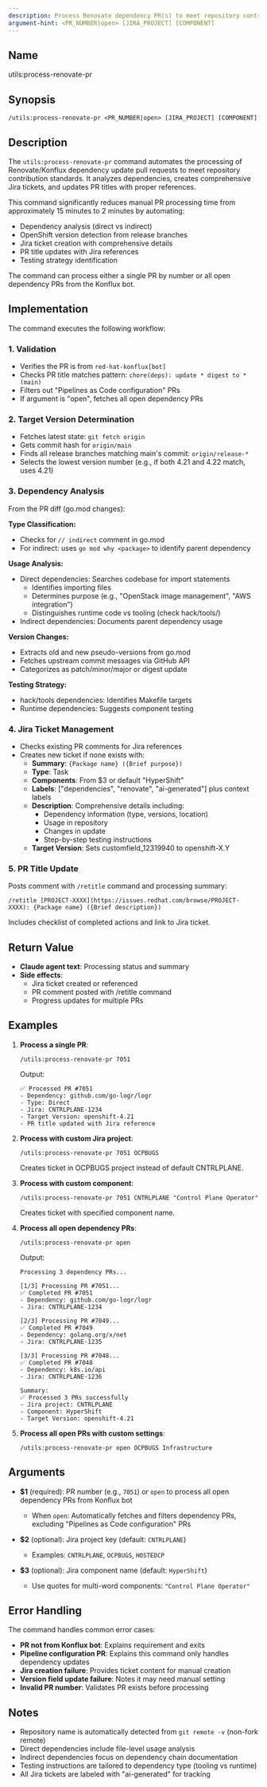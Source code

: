 ```yaml
---
description: Process Renovate dependency PR(s) to meet repository contribution standards
argument-hint: <PR_NUMBER|open> [JIRA_PROJECT] [COMPONENT]
---
```


## Name

utils:process-renovate-pr

## Synopsis

```
/utils:process-renovate-pr <PR_NUMBER|open> [JIRA_PROJECT] [COMPONENT]
```

## Description

The `utils:process-renovate-pr` command automates the processing of Renovate/Konflux dependency update pull requests to meet repository contribution standards. It analyzes dependencies, creates comprehensive Jira tickets, and updates PR titles with proper references.

This command significantly reduces manual PR processing time from approximately 15 minutes to 2 minutes by automating:

- Dependency analysis (direct vs indirect)
- OpenShift version detection from release branches
- Jira ticket creation with comprehensive details
- PR title updates with Jira references
- Testing strategy identification

The command can process either a single PR by number or all open dependency PRs from the Konflux bot.

## Implementation

The command executes the following workflow:

### 1. Validation

- Verifies the PR is from `red-hat-konflux[bot]`
- Checks PR title matches pattern: `chore(deps): update * digest to * (main)`
- Filters out "Pipelines as Code configuration" PRs
- If argument is "open", fetches all open dependency PRs

### 2. Target Version Determination

- Fetches latest state: `git fetch origin`
- Gets commit hash for `origin/main`
- Finds all release branches matching main's commit: `origin/release-*`
- Selects the lowest version number (e.g., if both 4.21 and 4.22 match, uses 4.21)

### 3. Dependency Analysis

From the PR diff (go.mod changes):

**Type Classification:**

- Checks for `// indirect` comment in go.mod
- For indirect: uses `go mod why <package>` to identify parent dependency

**Usage Analysis:**

- Direct dependencies: Searches codebase for import statements
  - Identifies importing files
  - Determines purpose (e.g., "OpenStack image management", "AWS integration")
  - Distinguishes runtime code vs tooling (check hack/tools/)
- Indirect dependencies: Documents parent dependency usage

**Version Changes:**

- Extracts old and new pseudo-versions from go.mod
- Fetches upstream commit messages via GitHub API
- Categorizes as patch/minor/major or digest update

**Testing Strategy:**

- hack/tools dependencies: Identifies Makefile targets
- Runtime dependencies: Suggests component testing

### 4. Jira Ticket Management

- Checks existing PR comments for Jira references
- Creates new ticket if none exists with:
  - **Summary**: `{Package name} ({Brief purpose})`
  - **Type**: Task
  - **Components**: From $3 or default "HyperShift"
  - **Labels**: ["dependencies", "renovate", "ai-generated"] plus context labels
  - **Description**: Comprehensive details including:
    - Dependency information (type, versions, location)
    - Usage in repository
    - Changes in update
    - Step-by-step testing instructions
  - **Target Version**: Sets customfield_12319940 to openshift-X.Y

### 5. PR Title Update

Posts comment with `/retitle` command and processing summary:

```
/retitle [PROJECT-XXXX](https://issues.redhat.com/browse/PROJECT-XXXX): {Package name} ({Brief description})
```

Includes checklist of completed actions and link to Jira ticket.

## Return Value

- **Claude agent text**: Processing status and summary
- **Side effects**:
  - Jira ticket created or referenced
  - PR comment posted with /retitle command
  - Progress updates for multiple PRs

## Examples

1. **Process a single PR**:

   ```
   /utils:process-renovate-pr 7051
   ```

   Output:

   ```
   ✅ Processed PR #7051
   - Dependency: github.com/go-logr/logr
   - Type: Direct
   - Jira: CNTRLPLANE-1234
   - Target Version: openshift-4.21
   - PR title updated with Jira reference
   ```

2. **Process with custom Jira project**:

   ```
   /utils:process-renovate-pr 7051 OCPBUGS
   ```

   Creates ticket in OCPBUGS project instead of default CNTRLPLANE.

3. **Process with custom component**:

   ```
   /utils:process-renovate-pr 7051 CNTRLPLANE "Control Plane Operator"
   ```

   Creates ticket with specified component name.

4. **Process all open dependency PRs**:

   ```
   /utils:process-renovate-pr open
   ```

   Output:

   ```
   Processing 3 dependency PRs...

   [1/3] Processing PR #7051...
   ✅ Completed PR #7051
   - Dependency: github.com/go-logr/logr
   - Jira: CNTRLPLANE-1234

   [2/3] Processing PR #7049...
   ✅ Completed PR #7049
   - Dependency: golang.org/x/net
   - Jira: CNTRLPLANE-1235

   [3/3] Processing PR #7048...
   ✅ Completed PR #7048
   - Dependency: k8s.io/api
   - Jira: CNTRLPLANE-1236

   Summary:
   ✅ Processed 3 PRs successfully
   - Jira project: CNTRLPLANE
   - Component: HyperShift
   - Target Version: openshift-4.21
   ```

5. **Process all open PRs with custom settings**:
   ```
   /utils:process-renovate-pr open OCPBUGS Infrastructure
   ```

## Arguments

- **$1** (required): PR number (e.g., `7051`) or `open` to process all open dependency PRs from Konflux bot
  - When `open`: Automatically fetches and filters dependency PRs, excluding "Pipelines as Code configuration" PRs

- **$2** (optional): Jira project key (default: `CNTRLPLANE`)
  - Examples: `CNTRLPLANE`, `OCPBUGS`, `HOSTEDCP`

- **$3** (optional): Jira component name (default: `HyperShift`)
  - Use quotes for multi-word components: `"Control Plane Operator"`

## Error Handling

The command handles common error cases:

- **PR not from Konflux bot**: Explains requirement and exits
- **Pipeline configuration PR**: Explains this command only handles dependency updates
- **Jira creation failure**: Provides ticket content for manual creation
- **Version field update failure**: Notes it may need manual setting
- **Invalid PR number**: Validates PR exists before processing

## Notes

- Repository name is automatically detected from `git remote -v` (non-fork remote)
- Direct dependencies include file-level usage analysis
- Indirect dependencies focus on dependency chain documentation
- Testing instructions are tailored to dependency type (tooling vs runtime)
- All Jira tickets are labeled with "ai-generated" for tracking
